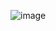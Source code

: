 ![image](https://user-images.githubusercontent.com/85462361/224613747-f3ae323b-dbd5-44b2-b9db-779569620efa.png)
